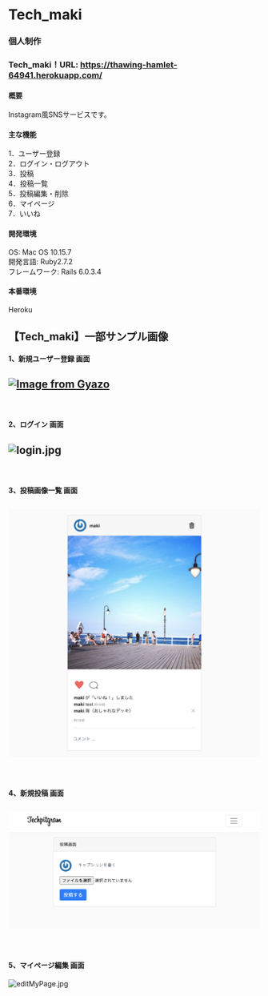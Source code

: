 # Tech_maki
### 個人制作

### Tech_maki！URL: https://thawing-hamlet-64941.herokuapp.com/

#### 概要
Instagram風SNSサービスです。  

#### 主な機能
1．ユーザー登録　　  
2．ログイン・ログアウト　　  
3．投稿  
4．投稿一覧  
5．投稿編集・削除   
6．マイページ  
7．いいね   

#### 開発環境
OS: Mac OS 10.15.7  
開発言語: Ruby2.7.2  
フレームワーク: Rails 6.0.3.4  

#### 本番環境  
Heroku

## 【Tech_maki】一部サンプル画像   
#### 1、新規ユーザー登録 画面  
[![Image from Gyazo](https://i.gyazo.com/6896b89a295b091eeb94ed69f0af8dad.png)](https://gyazo.com/6896b89a295b091eeb94ed69f0af8dad)
-----------
　  
#### 2、ログイン 画面  
![login.jpg](https://raw.githubusercontent.com/makisouu/tech_maki/master/%E3%83%AD%E3%82%AF%E3%82%99%E3%82%A4%E3%83%B3%E7%94%BB%E9%9D%A2.png)  
-----------
　  
#### 3、投稿画像一覧 画面  
![imageList.jpg](https://raw.githubusercontent.com/makisouu/tech_maki/master/%E6%8A%95%E7%A8%BF%E7%94%BB%E5%83%8F.png)
-----------
　  
#### 4、新規投稿 画面
![post.jpg](https://raw.githubusercontent.com/makisouu/tech_maki/master/%E6%96%B0%E8%A6%8F%E6%8A%95%E7%A8%BF%E7%94%BB%E9%9D%A2.png)
-----------
　  
#### 5、マイページ編集 画面
![editMyPage.jpg](https://raw.githubusercontent.com/makisouu/tech_maki/master/%E3%83%9E%E3%82%A4%E3%83%98%E3%82%9A%E3%83%BC%E3%82%B7%E3%82%99%E7%B7%A8%E9%9B%86%E7%94%BB%E9%9D%A2.png)
